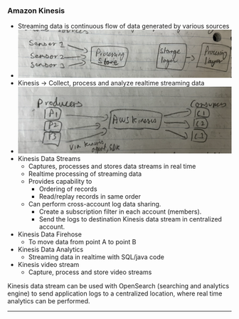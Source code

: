 
### Amazon Kinesis

- Streaming data is continuous flow of data generated by various sources
- ![kinesis-1.png](Attachments/kinesis-1.png)
- Kinesis -> Collect, process and analyze realtime streaming data
- ![kinesis-2.png](Attachments/kinesis-2.png)
- Kinesis Data Streams
	- Captures, processes and stores data streams in real time
	- Realtime processing of streaming data
	- Provides capability to
		- Ordering of records
		- Read/replay records in same order
	- Can perform cross-account log data sharing.
		- Create a subscription filter in each account (members).
		- Send the logs to destination Kinesis data stream in centralized account.
- Kinesis Data Firehose
	- To move data from point A to point B
- Kinesis Data Analytics
	- Streaming data in realtime with SQL/java code
- Kinesis video stream
	- Capture, process and store video streams

Kinesis data stream can be used with OpenSearch (searching and analytics engine) to send application logs to a centralized location, where real time analytics can be performed.


---
